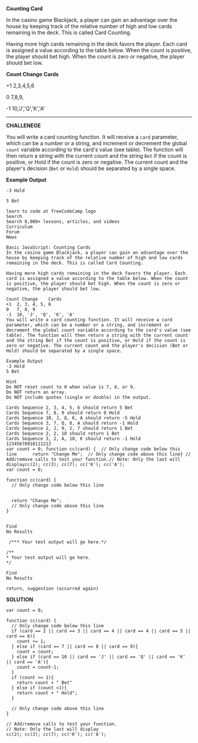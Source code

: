 **Counting Card**

In the casino game Blackjack, a player can gain an advantage over the house by keeping track of the relative number of high and low cards remaining in the deck. This is called Card Counting.

Having more high cards remaining in the deck favors the player. Each card is assigned a value according to the table below. When the count is positive, the player should bet high. When the count is zero or negative, the player should bet low.

**Count Change**          **Cards**

+1                        2,3,4,5,6

0                         7,8,9,

-1                        10,'J','Q','K','A'


---------------------

**CHALLENEGE**

You will write a card counting function. It will receive a `card` parameter, which can be a number or a string, and increment or decrement the global `count` variable according to the card's value (see table). The function will then return a string with the current count and the string `Bet` if the count is positive, or Hold if the count is zero or negative. The current count and the player's decision (`Bet` or `Hold`) should be separated by a single space.

**Example Output**

`-3 Hold`

`5 Bet`


```
learn to code at freeCodeCamp logo
Search
Search 8,000+ lessons, articles, and videos
Curriculum
Forum
News

Basic JavaScript: Counting Cards
In the casino game Blackjack, a player can gain an advantage over the house by keeping track of the relative number of high and low cards remaining in the deck. This is called Card Counting.

Having more high cards remaining in the deck favors the player. Each card is assigned a value according to the table below. When the count is positive, the player should bet high. When the count is zero or negative, the player should bet low.

Count Change	Cards
+1	2, 3, 4, 5, 6
0	7, 8, 9
-1	10, 'J', 'Q', 'K', 'A'
You will write a card counting function. It will receive a card parameter, which can be a number or a string, and increment or decrement the global count variable according to the card's value (see table). The function will then return a string with the current count and the string Bet if the count is positive, or Hold if the count is zero or negative. The current count and the player's decision (Bet or Hold) should be separated by a single space.

Example Output
-3 Hold
5 Bet

Hint
Do NOT reset count to 0 when value is 7, 8, or 9.
Do NOT return an array.
Do NOT include quotes (single or double) in the output.

Cards Sequence 2, 3, 4, 5, 6 should return 5 Bet
Cards Sequence 7, 8, 9 should return 0 Hold
Cards Sequence 10, J, Q, K, A should return -5 Hold
Cards Sequence 3, 7, Q, 8, A should return -1 Hold
Cards Sequence 2, J, 9, 2, 7 should return 1 Bet
Cards Sequence 2, 2, 10 should return 1 Bet
Cards Sequence 3, 2, A, 10, K should return -1 Hold
12345678910111213
var count = 0; function cc(card) {  // Only change code below this line      return "Change Me";  // Only change code above this line} // Add/remove calls to test your function.// Note: Only the last will displaycc(2); cc(3); cc(7); cc('K'); cc('A');
var count = 0;

function cc(card) {
  // Only change code below this line
  
  
  return "Change Me";
  // Only change code above this line
}


Find
No Results

 /*** Your test output will go here.*/ 

/**
* Your test output will go here.
*/

Find
No Results

return, suggestion (occurred again)
```

**SOLUTION**

```
var count = 0;

function cc(card) {
  // Only change code below this line
  if (card == 2 || card == 3 || card == 4 || card == 4 || card == 5 || card == 6){
    count += 1;
  } else if (card == 7 || card == 8 || card == 9){
    count = count;
  } else if (card == 10 || card == 'J' || card == 'Q' || card == 'K' || card == 'A'){
    count = count-1;
  }
  if (count >= 1){
    return count + " Bet"
  } else if (count <1){
    return count + " Hold";
  }
  
  // Only change code above this line
}

// Add/remove calls to test your function.
// Note: Only the last will display
cc(2); cc(3); cc(7); cc('K'); cc('A');
```
